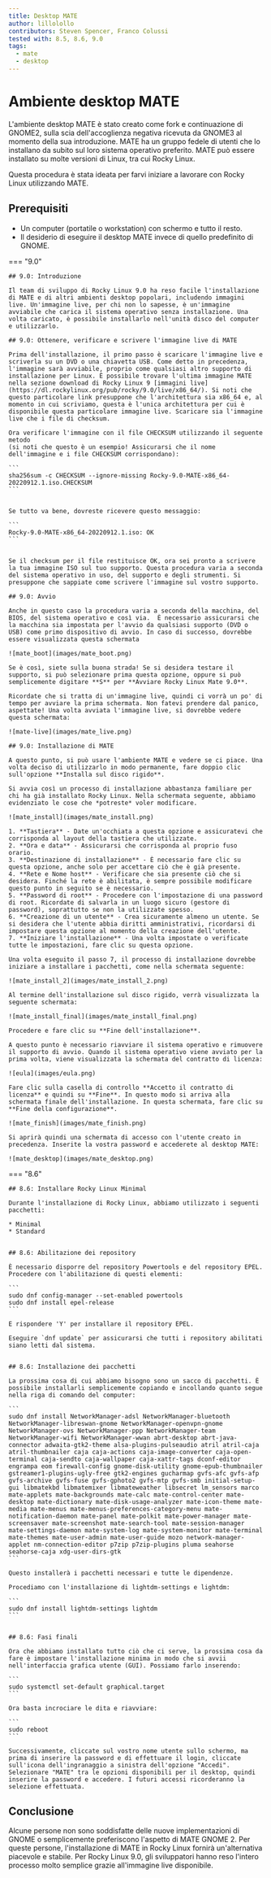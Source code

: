 ```yaml
---
title: Desktop MATE
author: lillolollo
contributors: Steven Spencer, Franco Colussi
tested with: 8.5, 8.6, 9.0
tags:
  - mate
  - desktop
---
```


# Ambiente desktop MATE

L'ambiente desktop MATE è stato creato come fork e continuazione di GNOME2, sulla scia dell'accoglienza negativa ricevuta da GNOME3 al momento della sua introduzione. MATE ha un gruppo fedele di utenti che lo installano da subito sul loro sistema operativo preferito. MATE può essere installato su molte versioni di Linux, tra cui Rocky Linux.

Questa procedura è stata ideata per farvi iniziare a lavorare con Rocky Linux utilizzando MATE.

## Prerequisiti

* Un computer (portatile o workstation) con schermo e tutto il resto.
* Il desiderio di eseguire il desktop MATE invece di quello predefinito di GNOME.

=== "9.0"

    ## 9.0: Introduzione
    
    Il team di sviluppo di Rocky Linux 9.0 ha reso facile l'installazione di MATE e di altri ambienti desktop popolari, includendo immagini live. Un'immagine live, per chi non lo sapesse, è un'immagine avviabile che carica il sistema operativo senza installazione. Una volta caricato, è possibile installarlo nell'unità disco del computer e utilizzarlo. 
    
    ## 9.0: Ottenere, verificare e scrivere l'immagine live di MATE
    
    Prima dell'installazione, il primo passo è scaricare l'immagine live e scriverla su un DVD o una chiavetta USB. Come detto in precedenza, l'immagine sarà avviabile, proprio come qualsiasi altro supporto di installazione per Linux. È possibile trovare l'ultima immagine MATE nella sezione download di Rocky Linux 9 [immagini live](https://dl.rockylinux.org/pub/rocky/9.0/live/x86_64/). Si noti che questo particolare link presuppone che l'architettura sia x86_64 e, al momento in cui scriviamo, questa è l'unica architettura per cui è disponibile questa particolare immagine live. Scaricare sia l'immagine live che i file di checksum. 
    
    Ora verificare l'immagine con il file CHECKSUM utilizzando il seguente metodo
    (si noti che questo è un esempio! Assicurarsi che il nome dell'immagine e i file CHECKSUM corrispondano):

    ```
    sha256sum -c CHECKSUM --ignore-missing Rocky-9.0-MATE-x86_64-20220912.1.iso.CHECKSUM
    ```


    Se tutto va bene, dovreste ricevere questo messaggio:

    ```
    Rocky-9.0-MATE-x86_64-20220912.1.iso: OK
    ```


    Se il checksum per il file restituisce OK, ora sei pronto a scrivere la tua immagine ISO sul tuo supporto. Questa procedura varia a seconda del sistema operativo in uso, del supporto e degli strumenti. Si presuppone che sappiate come scrivere l'immagine sul vostro supporto.
    
    ## 9.0: Avvio
    
    Anche in questo caso la procedura varia a seconda della macchina, del BIOS, del sistema operativo e così via.  È necessario assicurarsi che la macchina sia impostata per l'avvio da qualsiasi supporto (DVD o USB) come primo dispositivo di avvio. In caso di successo, dovrebbe essere visualizzata questa schermata
    
    ![mate_boot](images/mate_boot.png)
    
    Se è così, siete sulla buona strada! Se si desidera testare il supporto, si può selezionare prima questa opzione, oppure si può semplicemente digitare **S** per **Avviare Rocky Linux Mate 9.0**.
    
    Ricordate che si tratta di un'immagine live, quindi ci vorrà un po' di tempo per avviare la prima schermata. Non fatevi prendere dal panico, aspettate! Una volta avviata l'immagine live, si dovrebbe vedere questa schermata:
    
    ![mate-live](images/mate_live.png)
    
    ## 9.0: Installazione di MATE
    
    A questo punto, si può usare l'ambiente MATE e vedere se ci piace. Una volta deciso di utilizzarlo in modo permanente, fare doppio clic sull'opzione **Installa sul disco rigido**.
    
    Si avvia così un processo di installazione abbastanza familiare per chi ha già installato Rocky Linux. Nella schermata seguente, abbiamo evidenziato le cose che *potreste* voler modificare.
    
    ![mate_install](images/mate_install.png)

    1. **Tastiera** - Date un'occhiata a questa opzione e assicuratevi che corrisponda al layout della tastiera che utilizzate.
    2. **Ora e data** - Assicurarsi che corrisponda al proprio fuso orario.
    3. **Destinazione di installazione** - È necessario fare clic su questa opzione, anche solo per accettare ciò che è già presente.
    4. **Rete e Nome host** - Verificare che sia presente ciò che si desidera. Finché la rete è abilitata, è sempre possibile modificare questo punto in seguito se è necessario.
    5. **Password di root** - Procedere con l'impostazione di una password di root. Ricordate di salvarla in un luogo sicuro (gestore di password), soprattutto se non la utilizzate spesso.
    6. **Creazione di un utente** - Crea sicuramente almeno un utente. Se si desidera che l'utente abbia diritti amministrativi, ricordarsi di impostare questa opzione al momento della creazione dell'utente.
    7. **Iniziare l'installazione** - Una volta impostate o verificate tutte le impostazioni, fare clic su questa opzione.

    Una volta eseguito il passo 7, il processo di installazione dovrebbe iniziare a installare i pacchetti, come nella schermata seguente:

    ![mate_install_2](images/mate_install_2.png)

    Al termine dell'installazione sul disco rigido, verrà visualizzata la seguente schermata:

    ![mate_install_final](images/mate_install_final.png)

    Procedere e fare clic su **Fine dell'installazione**.

    A questo punto è necessario riavviare il sistema operativo e rimuovere il supporto di avvio. Quando il sistema operativo viene avviato per la prima volta, viene visualizzata la schermata del contratto di licenza:

    ![eula](images/eula.png)

    Fare clic sulla casella di controllo **Accetto il contratto di licenza** e quindi su **Fine**. In questo modo si arriva alla schermata finale dell'installazione. In questa schermata, fare clic su **Fine della configurazione**.

    ![mate_finish](images/mate_finish.png)

    Si aprirà quindi una schermata di accesso con l'utente creato in precedenza. Inserite la vostra password e accederete al desktop MATE:

    ![mate_desktop](images/mate_desktop.png)

=== "8.6"

    ## 8.6: Installare Rocky Linux Minimal
    
    Durante l'installazione di Rocky Linux, abbiamo utilizzato i seguenti pacchetti:

    * Minimal
    * Standard


    ## 8.6: Abilitazione dei repository

    È necessario disporre del repository Powertools e del repository EPEL. Procedere con l'abilitazione di questi elementi:

    ```
    sudo dnf config-manager --set-enabled powertools
    sudo dnf install epel-release
    ```

    E rispondere 'Y' per installare il repository EPEL.

    Eseguire `dnf update` per assicurarsi che tutti i repository abilitati siano letti dal sistema.


    ## 8.6: Installazione dei pacchetti

    La prossima cosa di cui abbiamo bisogno sono un sacco di pacchetti. È possibile installarli semplicemente copiando e incollando quanto segue nella riga di comando del computer:

    ```
    sudo dnf install NetworkManager-adsl NetworkManager-bluetooth NetworkManager-libreswan-gnome NetworkManager-openvpn-gnome NetworkManager-ovs NetworkManager-ppp NetworkManager-team NetworkManager-wifi NetworkManager-wwan abrt-desktop abrt-java-connector adwaita-gtk2-theme alsa-plugins-pulseaudio atril atril-caja atril-thumbnailer caja caja-actions caja-image-converter caja-open-terminal caja-sendto caja-wallpaper caja-xattr-tags dconf-editor engrampa eom firewall-config gnome-disk-utility gnome-epub-thumbnailer gstreamer1-plugins-ugly-free gtk2-engines gucharmap gvfs-afc gvfs-afp gvfs-archive gvfs-fuse gvfs-gphoto2 gvfs-mtp gvfs-smb initial-setup-gui libmatekbd libmatemixer libmateweather libsecret lm_sensors marco mate-applets mate-backgrounds mate-calc mate-control-center mate-desktop mate-dictionary mate-disk-usage-analyzer mate-icon-theme mate-media mate-menus mate-menus-preferences-category-menu mate-notification-daemon mate-panel mate-polkit mate-power-manager mate-screensaver mate-screenshot mate-search-tool mate-session-manager mate-settings-daemon mate-system-log mate-system-monitor mate-terminal mate-themes mate-user-admin mate-user-guide mozo network-manager-applet nm-connection-editor p7zip p7zip-plugins pluma seahorse seahorse-caja xdg-user-dirs-gtk
    ```

    Questo installerà i pacchetti necessari e tutte le dipendenze.

    Procediamo con l'installazione di lightdm-settings e lightdm:

    ```
    sudo dnf install lightdm-settings lightdm
    ```


    ## 8.6: Fasi finali

    Ora che abbiamo installato tutto ciò che ci serve, la prossima cosa da fare è impostare l'installazione minima in modo che si avvii nell'interfaccia grafica utente (GUI). Possiamo farlo inserendo:

    ```
    sudo systemctl set-default graphical.target
    ```

    Ora basta incrociare le dita e riavviare:

    ```
    sudo reboot
    ```

    Successivamente, cliccate sul vostro nome utente sullo schermo, ma prima di inserire la password e di effettuare il login, cliccate sull'icona dell'ingranaggio a sinistra dell'opzione "Accedi". Selezionare "MATE" tra le opzioni disponibili per il desktop, quindi inserire la password e accedere. I futuri accessi ricorderanno la selezione effettuata.

## Conclusione

Alcune persone non sono soddisfatte delle nuove implementazioni di GNOME o semplicemente preferiscono l'aspetto di MATE GNOME 2. Per queste persone, l'installazione di MATE in Rocky Linux fornirà un'alternativa piacevole e stabile. Per Rocky Linux 9.0, gli sviluppatori hanno reso l'intero processo molto semplice grazie all'immagine live disponibile.
